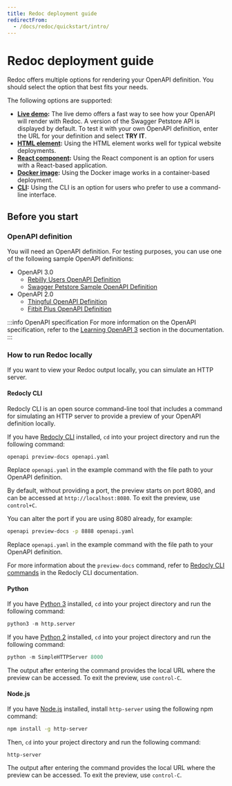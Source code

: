 ```yaml
---
title: Redoc deployment guide
redirectFrom:
  - /docs/redoc/quickstart/intro/
---
```


# Redoc deployment guide

Redoc offers multiple options for rendering your OpenAPI definition.
You should select the option that best fits your needs.

The following options are supported:

- **[Live demo](https://redocly.github.io/redoc/):**
  The live demo offers a fast way to see how your OpenAPI will render with Redoc.
  A version of the Swagger Petstore API is displayed by default. To test it with your own OpenAPI definition, enter the URL for your
  definition and select **TRY IT**.
- **[HTML element](./html.md):**
  Using the HTML element works well for typical website deployments.
- **[React component](./react.md):**
  Using the React component is an option for users with a React-based application.
- **[Docker image](./docker.md):**
  Using the Docker image works in a container-based deployment.
- **[CLI](./cli.md):**
  Using the CLI is an option for users who prefer to use a command-line interface.

## Before you start

### OpenAPI definition

You will need an OpenAPI definition. For testing purposes, you can use one of the following sample OpenAPI definitions:

- OpenAPI 3.0
  - [Rebilly Users OpenAPI Definition](https://raw.githubusercontent.com/Rebilly/api-definitions/main/openapi/users.yaml)
  - [Swagger Petstore Sample OpenAPI Definition](https://petstore3.swagger.io/api/v3/openapi.json)
- OpenAPI 2.0
  - [Thingful OpenAPI Definition](https://raw.githubusercontent.com/thingful/openapi-spec/master/spec/swagger.yaml)
  - [Fitbit Plus OpenAPI Definition](https://raw.githubusercontent.com/TwineHealth/TwineDeveloperDocs/master/spec/swagger.yaml)

:::info OpenAPI specification
For more information on the OpenAPI specification, refer to the [Learning OpenAPI 3](https://redocly.com/docs/resources/learning-openapi/)
section in the documentation.
:::

### How to run Redoc locally

If you want to view your Redoc output locally, you can simulate an HTTP server.

#### Redocly CLI

Redocly CLI is an open source command-line tool that includes a command
for simulating an HTTP server to provide a preview of your OpenAPI definition locally.

If you have [Redocly CLI](https://redocly.com/docs/cli/#installation-and-usage) installed, `cd` into your
project directory and run the following command:

```bash
openapi preview-docs openapi.yaml
```

Replace `openapi.yaml` in the example command with the file path to your OpenAPI definition.

By default, without providing a port, the preview starts on port 8080, and can be accessed at `http://localhost:8080`.
To exit the preview, use `control+C`.

You can alter the port if you are using 8080 already, for example:

```bash
openapi preview-docs -p 8888 openapi.yaml
```

Replace `openapi.yaml` in the example command with the file path to your OpenAPI definition.

For more information about the `preview-docs` command, refer to
[Redocly CLI commands](https://redocly.com/docs/cli/commands/preview-docs/#preview-docs) in the Redocly CLI documentation.

#### Python

If you have [Python 3](https://www.python.org/downloads/) installed, `cd` into your
project directory and run the following command:

```python
python3 -m http.server
```

If you have [Python 2](https://www.python.org/downloads/) installed, `cd` into your
project directory and run the following command:

```python
python -m SimpleHTTPServer 8000
```

The output after entering the command provides the local URL where the preview can be accessed.
To exit the preview, use `control-C`.

#### Node.js

If you have [Node.js](https://nodejs.org/en/download/) installed, install `http-server`
using the following npm command:

```bash
npm install -g http-server
```

Then, `cd` into your project directory and run the following command:

```node
http-server
```

The output after entering the command provides the local URL where the preview can be accessed.
To exit the preview, use `control-C`.
